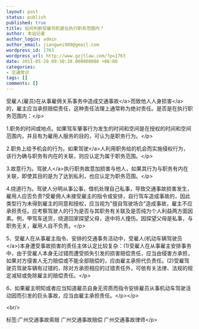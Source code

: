 ```yaml
---
layout: post
status: publish
published: true
title: 如何判断受雇司机是在执行职务范围内？
author: 本站记者
author_login: admin
author_email: jiangwei909@gmail.com
wordpress_id: 1763
wordpress_url: http://www.gzjtlaw.com/?p=1763
date: 2011-05-29 09:30:28.000000000 +08:00
categories:
- 交通常识
tags: []
comments: []
---
```

<p><p>受雇人(雇员)在从事雇佣关系事务中造成<a>交通事故<&#47;a>而致他人<a>人身损害<&#47;a>的，雇主应当承担赔偿责任，这种责任法理上通常称为绝对责任。是否是在执行职务范围内：<&#47;p><p>1.职务的时间或地点。如果驾车肇事行为发生的时间和空间是在授权的时间和空间范围内，并且有为雇用人服务的目的，可认为是职务行为。<&#47;p><p>2.职务上给予机会的行为。如果<a>驾驶<&#47;a>人利用职务给的机会而实施侵权行为，该行为确与职务有内在的关联，则应认定为属于职务范围。<&#47;p><p>3.故意行为。<a>驾驶人<&#47;a>执行职务故意加损害与他人，如果其行为与职务有内在关联，即使其目的是为了达到私利，也应认定为职务范围。<&#47;p><p>4.绕道行为。驾驶人分明从事公事，借机处理自己私事，导致交通事故损害发生，雇用人应否负责?受雇佣人未接受雇主的指令或安排，自行驾车造成事故的，因此类型行为未得到雇主的同意和授权，应当视为"擅自驾驶场合"造成事故，雇主不应承担责任。应考察驾驶人的行为是否与其职务有关联及是否纯为个人利益两方面因素。例，甲驾车送货，绕道回家探望父母，途中将人撞伤。因探望父母是私事，与职务无关，雇用人自不负责。<&#47;p><p>5、受雇人在从事雇主指令、安排的交通事务活动中，受雇人(机动车辆<a>驾驶员<&#47;a>)本身遭受事故损害的责任主体认定比较复杂：(1)受雇人在从事雇主安排事务中，由于受雇人本身无过错而遭受损失引发的损害赔偿责任，应当由侵害方承担，如果对方侵害人无力赔偿或不能全部赔偿的，应由雇主承担代负责任。(2)受雇驾驶员驾驶车辆有过错的，除对方承担相应的过错责任外，可依有关法律、法规的规定减轻或免除雇主的赔偿责任。<&#47;p><p>6、如果雇主明知或者应当知道雇员自身无资质而指令安排雇员从事机动车驾驶活动因而引发的巨头事故，应当由雇主承担责任。<&#47;p><&#47;p><br&#47;><p>标签:广州交通事故索赔 广州交通事故赔偿 广州交通事故律师<&#47;p>
